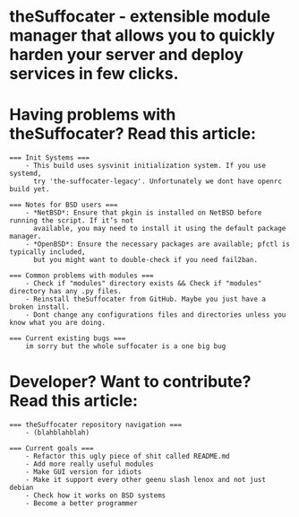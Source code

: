 # theSuffocater - extensible module manager that allows you to quickly harden your server and deploy services in few clicks.

# Having problems with theSuffocater? Read this article:

    === Init Systems ===
        - This build uses sysvinit initialization system. If you use systemd,
          try 'the-suffocater-legacy'. Unfortunately we dont have openrc build yet.
        
    === Notes for BSD users ===
        - *NetBSD*: Ensure that pkgin is installed on NetBSD before running the script. If it’s not
          available, you may need to install it using the default package manager.
        - *OpenBSD*: Ensure the necessary packages are available; pfctl is typically included,
          but you might want to double-check if you need fail2ban.
    
    === Common problems with modules ===
        - Check if "modules" directory exists && Check if "modules" directory has any .py files.
        - Reinstall theSuffocater from GitHub. Maybe you just have a broken install.
        - Dont change any configurations files and directories unless you know what you are doing.
    
    === Current existing bugs ===
        im sorry but the whole suffocater is a one big bug


# Developer? Want to contribute? Read this article:
    
    === theSuffocater repository navigation ===
        - (blahblahblah)

    === Current goals ===
        - Refactor this ugly piece of shit called README.md
        - Add more really useful modules
        - Make GUI version for idiots
        - Make it support every other geenu slash lenox and not just debian
        - Check how it works on BSD systems
        - Become a better programmer
